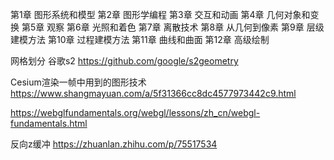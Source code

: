 第1章 图形系统和模型
第2章 图形学编程
第3章 交互和动画
第4章 几何对象和变换
第5章 观察
第6章 光照和着色
第7章 离散技术
第8章 从几何到像素
第9章 层级建模方法
第10章 过程建模方法
第11章 曲线和曲面
第12章 高级绘制


网格划分    谷歌s2  https://github.com/google/s2geometry


Cesium渲染一帧中用到的图形技术
https://www.shangmayuan.com/a/5f31366cc8dc4577973442c9.html

https://webglfundamentals.org/webgl/lessons/zh_cn/webgl-fundamentals.html


反向z缓冲
https://zhuanlan.zhihu.com/p/75517534